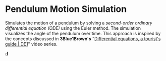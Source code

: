 # **Pendulum Motion Simulation**

Simulates the motion of a pendulum by solving a *second-order ordinary differential equation (ODE)* using the Euler method. The simulation visualizes the angle of the pendulum over time. This approach is inspired by the concepts discussed in **3Blue1Brown's** "[Differential equations, a tourist's guide | DE1](https://www.youtube.com/watch?v=p_di4Zn4wz4&list=PLZHQObOWTQDNPOjrT6KVlfJuKtYTftqH6)" video series. 

***:)***